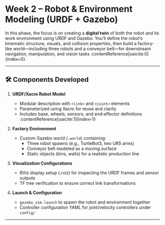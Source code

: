 # Week 2 – Robot & Environment Modeling (URDF + Gazebo)

In this phase, the focus is on creating a **digital twin** of both the robot and its work environment using URDF and Gazebo. You’ll define the robot’s kinematic structure, visuals, and collision properties, then build a factory-like world—including three robots and a conveyor belt—for downstream navigation, manipulation, and vision tasks :contentReference[oaicite:0]{index=0}.

---

## 🛠️ Components Developed

1. **URDF/Xacro Robot Model**  
   - Modular description with `<link>` and `<joint>` elements  
   - Parameterized using Xacro for reuse and clarity  
   - Includes base, wheels, sensors, and end‑effector definitions :contentReference[oaicite:1]{index=1}

2. **Factory Environment**  
   - Custom Gazebo world (`.world`) containing:  
     - Three robot spawns (e.g., TurtleBot3, two UR5 arms)  
     - Conveyor belt modeled as a moving surface  
     - Static objects (bins, walls) for a realistic production line

3. **Visualization Configurations**  
   - RViz display setup (.rviz) for inspecting the URDF frames and sensor outputs  
   - TF tree verification to ensure correct link transformations

4. **Launch & Configuration**  
   - `gazebo_sim.launch` to spawn the robot and environment together  
   - Controller configuration YAML for joint/velocity controllers under `config/`

---
